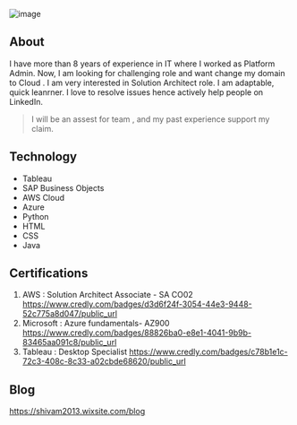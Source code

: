 ![image](https://user-images.githubusercontent.com/97939967/149906919-1c5dffe4-ad96-473d-a2ac-6b685235befb.png) 

## About

I have more than 8 years of experience in IT where I worked as Platform Admin. Now, I am looking for challenging role and want change my domain to Cloud . I am very interested in Solution Architect role. I am adaptable, quick leanrner. I love to resolve issues hence actively help people on LinkedIn. 

> I will be an assest for team , and my past experience support my claim.
        
## Technology
* Tableau
* SAP Business Objects
* AWS Cloud
* Azure
* Python
* HTML
* CSS
* Java


## Certifications

1) AWS : Solution Architect Associate - SA CO02
     https://www.credly.com/badges/d3d6f24f-3054-44e3-9448-52c775a8d047/public_url
2) Microsoft : Azure fundamentals- AZ900
     https://www.credly.com/badges/88826ba0-e8e1-4041-9b9b-83465aa091c8/public_url
3) Tableau : Desktop Specialist 
     https://www.credly.com/badges/c78b1e1c-72c3-408c-8c33-a02cbde68620/public_url


## Blog

https://shivam2013.wixsite.com/blog

